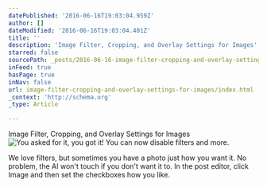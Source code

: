 ```yaml
---
datePublished: '2016-06-16T19:03:04.959Z'
author: []
dateModified: '2016-06-16T19:03:04.401Z'
title: ''
description: 'Image Filter, Cropping, and Overlay Settings for Images'
starred: false
sourcePath: _posts/2016-06-16-image-filter-cropping-and-overlay-settings-for-images.md
inFeed: true
hasPage: true
inNav: false
url: image-filter-cropping-and-overlay-settings-for-images/index.html
_context: 'http://schema.org'
_type: Article

---
```

Image Filter, Cropping, and Overlay Settings for Images
![You asked for it, you got it! You can now disable filters and more.](https://the-grid-user-content.s3-us-west-2.amazonaws.com/1b732e14-31b4-457e-b33a-1526484eae79.gif)

We love filters, but sometimes you have a photo just how you want it. No problem, the AI won't touch if you don't want it to. In the post editor, click Image and then set the checkboxes how you like.